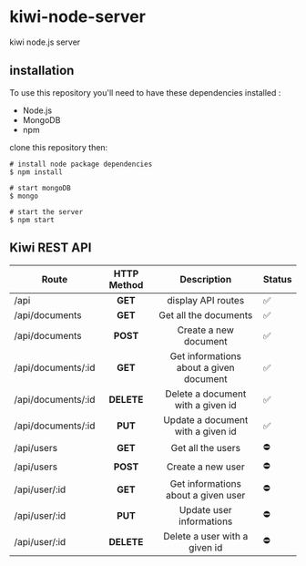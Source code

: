 # kiwi-node-server
kiwi node.js server

## installation

To use this repository you'll need to have these dependencies installed :
 - Node.js
 - MongoDB
 - npm

clone this repository then:

```shell
# install node package dependencies
$ npm install

# start mongoDB
$ mongo

# start the server
$ npm start
```


## Kiwi REST API

| Route              | HTTP Method |               Description               | Status             |
|--------------------|:-----------:|:---------------------------------------:|--------------------|
| /api               | **GET**     | display API routes                      | :white_check_mark: |
| /api/documents     | **GET**     | Get all the documents                   | :white_check_mark: |
| /api/documents     | **POST**    | Create a new document                   | :white_check_mark: |
| /api/documents/:id | **GET**     | Get informations about a given document | :white_check_mark: |
| /api/documents/:id | **DELETE**  | Delete a document with a given id       | :white_check_mark: |
| /api/documents/:id | **PUT**     | Update a document with a given id       | :white_check_mark: |
| /api/users         | **GET**     | Get all the users                       | :no_entry:         |
| /api/users         | **POST**    | Create a new user                       | :no_entry:         |
| /api/user/:id      | **GET**     | Get informations about a given user     | :no_entry:         |
| /api/user/:id      | **PUT**     | Update user informations                | :no_entry:         |
| /api/user/:id      | **DELETE**  | Delete a user with a given id           | :no_entry:         |
